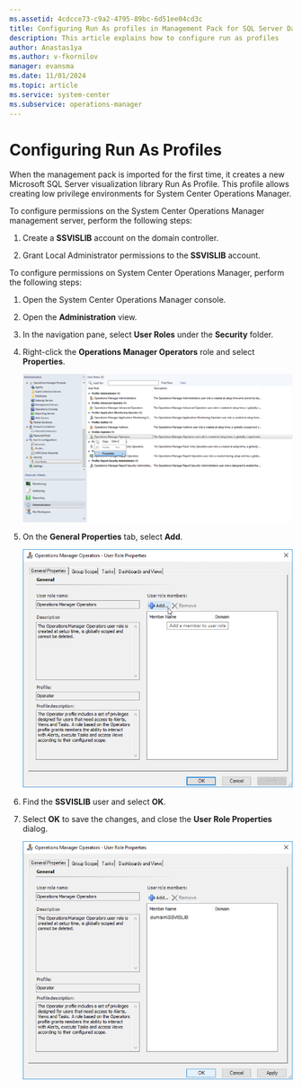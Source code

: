 ```yaml
---
ms.assetid: 4cdcce73-c9a2-4795-89bc-6d51ee04cd3c
title: Configuring Run As profiles in Management Pack for SQL Server Dashboards
description: This article explains how to configure run as profiles
author: Anastas1ya
ms.author: v-fkornilov
manager: evansma
ms.date: 11/01/2024
ms.topic: article
ms.service: system-center
ms.subservice: operations-manager
---
```


# Configuring Run As Profiles

When the management pack is imported for the first time, it creates a new Microsoft SQL Server visualization library Run As Profile. This profile allows creating low privilege environments for System Center Operations Manager.

To configure permissions on the System Center Operations Manager management server, perform the following steps:

1. Create a **SSVISLIB** account on the domain controller.

2. Grant Local Administrator permissions to the **SSVISLIB** account.

To configure permissions on System Center Operations Manager, perform the following steps:

1. Open the System Center Operations Manager console.

2. Open the **Administration** view.

3. In the navigation pane, select **User Roles** under the **Security** folder.

4. Right-click the **Operations Manager Operators** role and select **Properties**.

    ![Screenshot showing User role properties.](./media/sql-server-dashboards-management-pack/properties.png)

5. On the **General Properties** tab, select **Add**.

    ![Screenshot showing Adding profile.](./media/sql-server-dashboards-management-pack/adding-user.png)

6. Find the **SSVISLIB** user and select **OK**.

7. Select **OK** to save the changes, and close the **User Role Properties** dialog.

    ![Screenshot showing Saving changes.](./media/sql-server-dashboards-management-pack/saving-changes.png)
